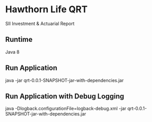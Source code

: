 # Hawthorn Life QRT

SII Investment & Actuarial Report

## Runtime
Java 8

## Run Application
java -jar qrt-0.0.1-SNAPSHOT-jar-with-dependencies.jar

## Run Application with Debug Logging
java  -Dlogback.configurationFile=logback-debug.xml -jar qrt-0.0.1-SNAPSHOT-jar-with-dependencies.jar

